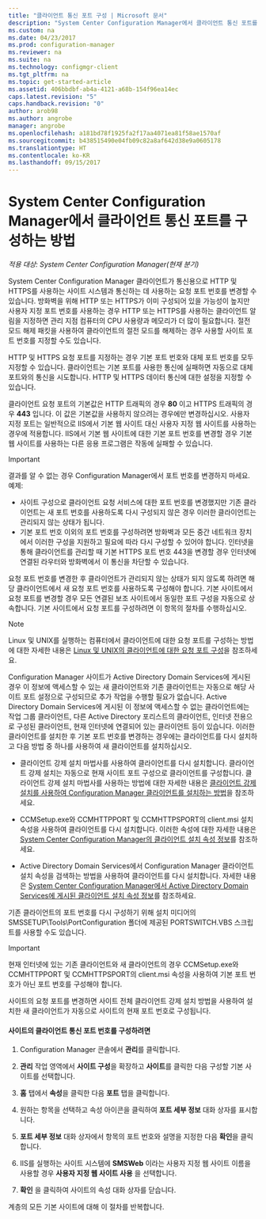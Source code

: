 ```yaml
---
title: "클라이언트 통신 포트 구성 | Microsoft 문서"
description: "System Center Configuration Manager에서 클라이언트 통신 포트를 설정합니다."
ms.custom: na
ms.date: 04/23/2017
ms.prod: configuration-manager
ms.reviewer: na
ms.suite: na
ms.technology: configmgr-client
ms.tgt_pltfrm: na
ms.topic: get-started-article
ms.assetid: 406bbdbf-ab4a-4121-a68b-154f96ea14ec
caps.latest.revision: "5"
caps.handback.revision: "0"
author: arob98
ms.author: angrobe
manager: angrobe
ms.openlocfilehash: a181bd78f1925fa2f17aa4071ea81f58ae1570af
ms.sourcegitcommit: b438515490e04fb09c82a8af642d38e9a0605178
ms.translationtype: HT
ms.contentlocale: ko-KR
ms.lasthandoff: 09/15/2017
---
```

# <a name="how-to-configure-client-communication-ports-in-system-center-configuration-manager"></a>System Center Configuration Manager에서 클라이언트 통신 포트를 구성하는 방법

*적용 대상: System Center Configuration Manager(현재 분기)*

System Center Configuration Manager 클라이언트가 통신용으로 HTTP 및 HTTPS를 사용하는 사이트 시스템과 통신하는 데 사용하는 요청 포트 번호를 변경할 수 있습니다. 방화벽을 위해 HTTP 또는 HTTPS가 이미 구성되어 있을 가능성이 높지만 사용자 지정 포트 번호를 사용하는 경우 HTTP 또는 HTTPS를 사용하는 클라이언트 알림을 지정하면 관리 지점 컴퓨터의 CPU 사용량과 메모리가 더 많이 필요합니다. 절전 모드 해제 패킷을 사용하여 클라이언트의 절전 모드를 해제하는 경우 사용할 사이트 포트 번호를 지정할 수도 있습니다.  

 HTTP 및 HTTPS 요청 포트를 지정하는 경우 기본 포트 번호와 대체 포트 번호를 모두 지정할 수 있습니다. 클라이언트는 기본 포트를 사용한 통신에 실패하면 자동으로 대체 포트와의 통신을 시도합니다. HTTP 및 HTTPS 데이터 통신에 대한 설정을 지정할 수 있습니다.  

 클라이언트 요청 포트의 기본값은 HTTP 트래픽의 경우 **80** 이고 HTTPS 트래픽의 경우 **443** 입니다. 이 값은 기본값을 사용하지 않으려는 경우에만 변경하십시오. 사용자 지정 포트는 일반적으로 IIS에서 기본 웹 사이트 대신 사용자 지정 웹 사이트를 사용하는 경우에 적용합니다. IIS에서 기본 웹 사이트에 대한 기본 포트 번호를 변경할 경우 기본 웹 사이트를 사용하는 다른 응용 프로그램은 작동에 실패할 수 있습니다.  

> [!IMPORTANT]  
>  결과를 알 수 없는 경우 Configuration Manager에서 포트 번호를 변경하지 마세요. 예제:  
>   
>  -   사이트 구성으로 클라이언트 요청 서비스에 대한 포트 번호를 변경했지만 기존 클라이언트는 새 포트 번호를 사용하도록 다시 구성되지 않은 경우 이러한 클라이언트는 관리되지 않는 상태가 됩니다.  
> -   기본 포트 번호 이외의 포트 번호를 구성하려면 방화벽과 모든 중간 네트워크 장치에서 이러한 구성을 지원하고 필요에 따라 다시 구성할 수 있어야 합니다. 인터넷을 통해 클라이언트를 관리할 때 기본 HTTPS 포트 번호 443을 변경할 경우 인터넷에 연결된 라우터와 방화벽에서 이 통신을 차단할 수 있습니다.  

 요청 포트 번호를 변경한 후 클라이언트가 관리되지 않는 상태가 되지 않도록 하려면 해당 클라이언트에서 새 요청 포트 번호를 사용하도록 구성해야 합니다. 기본 사이트에서 요청 포트를 변경할 경우 모든 연결된 보조 사이트에서 동일한 포트 구성을 자동으로 상속합니다. 기본 사이트에서 요청 포트를 구성하려면 이 항목의 절차를 수행하십시오.  

> [!NOTE]  
>  Linux 및 UNIX를 실행하는 컴퓨터에서 클라이언트에 대한 요청 포트를 구성하는 방법에 대한 자세한 내용은 [Linux 및 UNIX의 클라이언트에 대한 요청 포트 구성](../../../core/clients/deploy/deploy-clients-to-unix-and-linux-servers.md#BKMK_ConfigLnUClientCommuincations)을 참조하세요.  

 Configuration Manager 사이트가 Active Directory Domain Services에 게시된 경우 이 정보에 액세스할 수 있는 새 클라이언트와 기존 클라이언트는 자동으로 해당 사이트 포트 설정으로 구성되므로 추가 작업을 수행할 필요가 없습니다. Active Directory Domain Services에 게시된 이 정보에 액세스할 수 없는 클라이언트에는 작업 그룹 클라이언트, 다른 Active Directory 포리스트의 클라이언트, 인터넷 전용으로 구성된 클라이언트, 현재 인터넷에 연결되어 있는 클라이언트 등이 있습니다. 이러한 클라이언트를 설치한 후 기본 포트 번호를 변경하는 경우에는 클라이언트를 다시 설치하고 다음 방법 중 하나를 사용하여 새 클라이언트를 설치하십시오.  

-   클라이언트 강제 설치 마법사를 사용하여 클라이언트를 다시 설치합니다. 클라이언트 강제 설치는 자동으로 현재 사이트 포트 구성으로 클라이언트를 구성합니다. 클라이언트 강제 설치 마법사를 사용하는 방법에 대한 자세한 내용은 [클라이언트 강제 설치를 사용하여 Configuration Manager 클라이언트를 설치하는 방법](../../../core/clients/deploy/deploy-clients-to-windows-computers.md#BKMK_ClientPush)을 참조하세요.  

-   CCMSetup.exe와 CCMHTTPPORT 및 CCMHTTPSPORT의 client.msi 설치 속성을 사용하여 클라이언트를 다시 설치합니다. 이러한 속성에 대한 자세한 내용은 [System Center Configuration Manager의 클라이언트 설치 속성 정보](../../../core/clients/deploy/about-client-installation-properties.md)를 참조하세요.  

-   Active Directory Domain Services에서 Configuration Manager 클라이언트 설치 속성을 검색하는 방법을 사용하여 클라이언트를 다시 설치합니다. 자세한 내용은 [System Center Configuration Manager에서 Active Directory Domain Services에 게시된 클라이언트 설치 속성 정보](../../../core/clients/deploy/about-client-installation-properties-published-to-active-directory-domain-services.md)를 참조하세요.  

 기존 클라이언트의 포트 번호를 다시 구성하기 위해 설치 미디어의 SMSSETUP\Tools\PortConfiguration 폴더에 제공된 PORTSWITCH.VBS 스크립트를 사용할 수도 있습니다.  

> [!IMPORTANT]  
>  현재 인터넷에 있는 기존 클라이언트와 새 클라이언트의 경우 CCMSetup.exe와 CCMHTTPPORT 및 CCMHTTPSPORT의 client.msi 속성을 사용하여 기본 포트 번호가 아닌 포트 번호를 구성해야 합니다.  

 사이트의 요청 포트를 변경하면 사이트 전체 클라이언트 강제 설치 방법을 사용하여 설치한 새 클라이언트가 자동으로 사이트의 현재 포트 번호로 구성됩니다.  

#### <a name="to-configure-the-client-communication-port-numbers-for-a-site"></a>사이트의 클라이언트 통신 포트 번호를 구성하려면  

1.  Configuration Manager 콘솔에서 **관리**를 클릭합니다.  

2.  **관리** 작업 영역에서 **사이트 구성**을 확장하고 **사이트**를 클릭한 다음 구성할 기본 사이트를 선택합니다.  

3.  **홈** 탭에서 **속성**을 클릭한 다음 **포트** 탭을 클릭합니다.  

4.  원하는 항목을 선택하고 속성 아이콘을 클릭하여 **포트 세부 정보** 대화 상자를 표시합니다.  

5.  **포트 세부 정보** 대화 상자에서 항목의 포트 번호와 설명을 지정한 다음 **확인**을 클릭합니다.  

6.  IIS를 실행하는 사이트 시스템에 **SMSWeb** 이라는 사용자 지정 웹 사이트 이름을 사용할 경우 **사용자 지정 웹 사이트 사용** 을 선택합니다.  

7.  **확인** 을 클릭하여 사이트의 속성 대화 상자를 닫습니다.  

 계층의 모든 기본 사이트에 대해 이 절차를 반복합니다.
